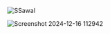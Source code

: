 ![SSawal](https://github.com/user-attachments/assets/fc014033-462c-4c1e-af66-3d74632a2a37)

![Screenshot 2024-12-16 112942](https://github.com/user-attachments/assets/9a09e98e-8289-491a-abcb-c874fabae099)
